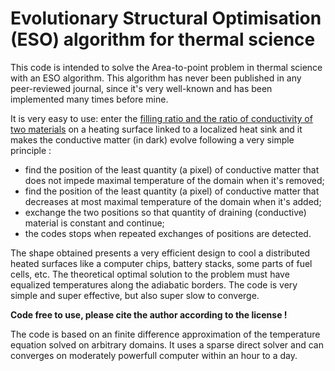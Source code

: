 # Evolutionary Structural Optimisation (ESO) algorithm for thermal science

This code is intended to solve the Area-to-point problem in thermal science with an ESO algorithm. This algorithm has never been published in any peer-reviewed journal, since it's very well-known and has been implemented many times before mine. 

It is very easy to use: enter the [filling ratio and the ratio of conductivity of two materials]() on a heating surface linked to a localized heat sink and it makes the conductive matter (in dark) evolve following a very simple principle :
- find the position of the least quantity (a pixel) of conductive matter that does not impede maximal temperature of the domain when it's removed;
- find the position of the least quantity (a pixel) of conductive matter that decreases at most maximal temperature of the domain when it's added;
- exchange the two positions so that quantity of draining (conductive) material is constant and continue;
- the codes stops when repeated exchanges of positions are detected.
  
The shape obtained presents a very efficient design to cool a distributed heated surfaces like a computer chips, battery stacks, some parts of fuel cells, etc. The theoretical optimal solution to the problem must have equalized temperatures along the adiabatic borders. The code is very simple and super effective, but also super slow to converge.

**Code free to use, please cite the author according to the license !**

The code is based on an finite difference approximation of the temperature equation solved on arbitrary domains. It uses a sparse direct solver and can converges on moderately powerfull computer within an hour to a day.
